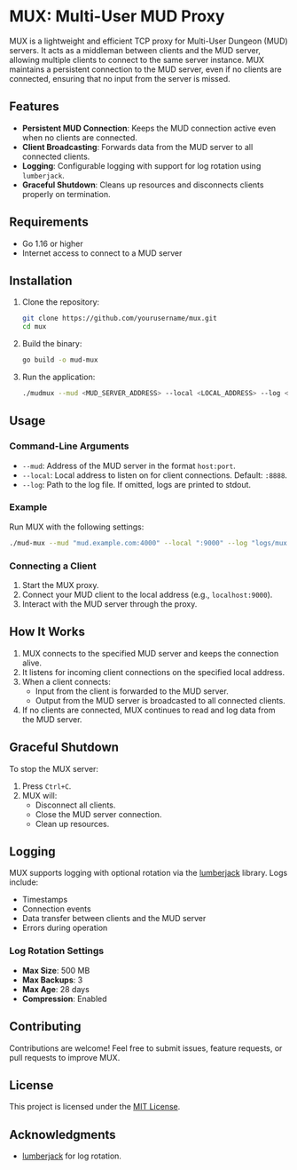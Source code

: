 # MUX: Multi-User MUD Proxy

MUX is a lightweight and efficient TCP proxy for Multi-User Dungeon (MUD) servers. It acts as a middleman between clients and the MUD server, allowing multiple clients to connect to the same server instance. MUX maintains a persistent connection to the MUD server, even if no clients are connected, ensuring that no input from the server is missed.

## Features

- **Persistent MUD Connection**: Keeps the MUD connection active even when no clients are connected.
- **Client Broadcasting**: Forwards data from the MUD server to all connected clients.
- **Logging**: Configurable logging with support for log rotation using `lumberjack`.
- **Graceful Shutdown**: Cleans up resources and disconnects clients properly on termination.

## Requirements

- Go 1.16 or higher
- Internet access to connect to a MUD server

## Installation

1. Clone the repository:
   ```bash
   git clone https://github.com/yourusername/mux.git
   cd mux
   ```

2. Build the binary:
   ```bash
   go build -o mud-mux
   ```

3. Run the application:
   ```bash
   ./mudmux --mud <MUD_SERVER_ADDRESS> --local <LOCAL_ADDRESS> --log <LOG_FILE>
   ```

## Usage

### Command-Line Arguments

- `--mud`: Address of the MUD server in the format `host:port`.
- `--local`: Local address to listen on for client connections. Default: `:8888`.
- `--log`: Path to the log file. If omitted, logs are printed to stdout.

### Example

Run MUX with the following settings:
```bash
./mud-mux --mud "mud.example.com:4000" --local ":9000" --log "logs/mux.log"
```

### Connecting a Client

1. Start the MUX proxy.
2. Connect your MUD client to the local address (e.g., `localhost:9000`).
3. Interact with the MUD server through the proxy.

## How It Works

1. MUX connects to the specified MUD server and keeps the connection alive.
2. It listens for incoming client connections on the specified local address.
3. When a client connects:
   - Input from the client is forwarded to the MUD server.
   - Output from the MUD server is broadcasted to all connected clients.
4. If no clients are connected, MUX continues to read and log data from the MUD server.

## Graceful Shutdown

To stop the MUX server:

1. Press `Ctrl+C`.
2. MUX will:
   - Disconnect all clients.
   - Close the MUD server connection.
   - Clean up resources.

## Logging

MUX supports logging with optional rotation via the [lumberjack](https://github.com/natefinch/lumberjack) library. Logs include:
- Timestamps
- Connection events
- Data transfer between clients and the MUD server
- Errors during operation

### Log Rotation Settings

- **Max Size**: 500 MB
- **Max Backups**: 3
- **Max Age**: 28 days
- **Compression**: Enabled

## Contributing

Contributions are welcome! Feel free to submit issues, feature requests, or pull requests to improve MUX.

## License

This project is licensed under the [MIT License](LICENSE).

## Acknowledgments

- [lumberjack](https://github.com/natefinch/lumberjack) for log rotation.
